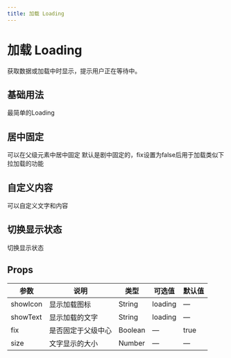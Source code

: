 ```yaml
---
title: 加载 Loading
---
```


# 加载 Loading

获取数据或加载中时显示，提示用户正在等待中。

## 基础用法

最简单的Loading

<preview path="./demo/Loading/Basic.vue"></preview>

## 居中固定

可以在父级元素中居中固定 默认是剧中固定的，fix设置为false后用于加载类似下拉加载的功能

<preview path="./demo/Loading/Center.vue"></preview>

## 自定义内容

可以自定义文字和内容

<preview path="./demo/Loading/Custom.vue"></preview>

## 切换显示状态

切换显示状态

<preview path="./demo/Loading/Ctrl.vue"></preview>

## Props

| 参数     | 说明               | 类型    | 可选值  | 默认值 |
| -------- | ------------------ | ------- | ------- | ------ |
| showIcon | 显示加载图标       | String  | loading | —      |
| showText | 显示加载的文字     | String  | loading | —      |
| fix      | 是否固定于父级中心 | Boolean | —       | true   |
| size     | 文字显示的大小     | Number  | —       | —      |
